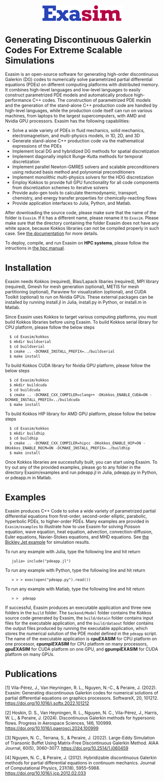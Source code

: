 <p align="center">
<img src="doc/exasimlogosmall.png">
</p>

# Generating Discontinuous Galerkin Codes For Extreme Scalable Simulations
Exasim is an open-source software for generating high-order discontinuous Galerkin (DG) codes to numerically solve parametrized partial differential equations (PDEs) on different computing platforms with distributed memory.  It combines high-level languages and low-level languages to easily construct parametrized PDE models and automatically produce high-performance C++ codes. The construction of parametrized PDE models and the generation of the stand-alone C++ production code are handled by high-level languages, while the production code itself can run on various machines, from laptops to the largest supercomputers, with  AMD and Nvidia GPU processors. Exasim has the following capabilities:

   - Solve a wide variety of PDEs in fluid mechanics, solid mechanics, electromagnetism, and multi-physics models, in 1D, 2D, and 3D
   - Generate stand-alone C++ production code via the mathematical expressions of the PDEs
   - Implement local DG and hybridized DG methods for spatial discretization
   - Implement diagonally implicit Runge-Kutta methods for temporal discretization
   - Implement parallel Newton-GMRES solvers and scalable preconditioners using reduced basis method and polynomial preconditioners
   - Implement monolithic multi-physics solvers for the HDG discretization    
   - Employ Kokkos to provide full GPU functionality for all code components from discretization schemes to iterative solvers
   - Provide auto-gen tools to calculate thermodynamic, transport, chemistry, and energy transfer properties for chemically-reacting flows 
   - Provide application interfaces to Julia, Python, and Matlab. 
   
After downloading the source code, please make sure that the name of the folder is `Exasim`. If it has a different name, please rename it to `Exasim`. Please make sure that the directory containing the folder Exasim does not have any white space, because Kokkos libraries can not be compiled properly in such case. See [the documentation](https://github.com/exapde/Exasim/blob/master/doc/Exasim.pdf) for more details. 

To deploy, compile, and run Exasim on **HPC systems**, please follow the intructions in [the hpc manual](https://github.com/exapde/Exasim/blob/master/install/hpc.txt).

# Installation 

Exasim needs Kokkos (required), Blas/Lapack libaries (required), MPI library (required), Gmesh for mesh generation (optional), METIS for mesh partitioning (optional), Paraview for visualization (optional), and CUDA Toolkit (optional) to run on Nvidia GPUs. These external packages can be installed by running install.jl in Julia, install.py in Python, or install.m in Matlab.

Since Exasim uses Kokkos to target various computing platforms, you must build Kokkos libraries before using Exasim. To build Kokkos serial library for CPU platform, please follow the below steps
```
  $ cd Exasim/kokkos   
  $ mkdir buildserial
  $ cd buildserial
  $ cmake .. -DCMAKE_INSTALL_PREFIX=../buildserial
  $ make install   
```

To build Kokkos CUDA library for Nvidia GPU platform, please follow the below steps
```
  $ cd Exasim/kokkos
  $ mkdir buildcuda
  $ cd buildcuda
  $ cmake .. -DCMAKE_CXX_COMPILER=clang++ -DKokkos_ENABLE_CUDA=ON -DCMAKE_INSTALL_PREFIX=../buildcuda
  $ make install   
```
To build Kokkos HIP library for AMD GPU platform, please follow the below steps
```
  $ cd Exasim/kokkos
  $ mkdir buildhip
  $ cd buildhip
  $ cmake .. -DCMAKE_CXX_COMPILER=hipcc -DKokkos_ENABLE_HIP=ON -DKokkos_ENABLE_ROCM=ON -DCMAKE_INSTALL_PREFIX=../buildhip
  $ make install   
```

Once Kokkos libraries are successfully built, you can start using Exasim. To try out any of the provided examples, please go to any folder in the directory  Exasim/examples and run pdeapp.jl in Julia, pdeapp.py in Python, or pdeapp.m in Matlab. 

# Examples

Exasim produces C++ Code to solve a wide variety of parametrized partial differential equations from first-order, second-order elliptic, parabolic, hyperbolic PDEs, to higher-order PDEs. Many examples are provided in `Exasim/examples` to illustrate how to use Exasim for solving Poisson equation, wave equation, heat equation, advection, convection-diffusion, Euler equations, Navier-Stokes equations, and MHD equations. See [the Bickley Jet example](https://github.com/exapde/Exasim/blob/master/examples/ShallowWater/BickleyJet/BickleyJet.pdf) for simulation results.

To run any example with Julia, type the following line and hit return

```
   julia> include("pdeapp.jl")
```

To run any example with Python,  type the following line and hit return

```
   > > > exec(open("pdeapp.py").read())
```

To run any example with Matlab, type the following line and hit return

```
   > >  pdeapp
```

If successful, Exasim produces an executable application and three new folders in the `build` folder. The `backend/Model` folder contains the  Kokkos source code generated by Exasim, the `build/datain` folder contains input files for the executable application, and the `build/dataout` folder contains the output files produced by running the executable application,  which stores the numerical solution of the PDE model defined in the `pdeapp` script. The name of the executable application is **cpuEXASIM** for CPU platform on one processor, **cpumpiEXASIM** for CPU platform on many processors, **gpuEXASIM** for CUDA platform on one GPU, and **gpumpiEXASIM** for CUDA platform on many GPUs. 

# Publications
[1] Vila-Pérez, J., Van Heyningen, R. L., Nguyen, N.-C., & Peraire, J. (2022). Exasim: Generating discontinuous Galerkin codes for numerical solutions of partial differential equations on graphics processors. SoftwareX, 20, 101212. https://doi.org/10.1016/j.softx.2022.101212

[2] Hoskin, D. S., Van Heyningen, R. L., Nguyen, N. C., Vila-Pérez, J., Harris, W. L., & Peraire, J. (2024). Discontinuous Galerkin methods for hypersonic flows. Progress in Aerospace Sciences, 146, 100999. https://doi.org/10.1016/j.paerosci.2024.100999

[3] Nguyen, N. C., Terrana, S., & Peraire, J. (2022). Large-Eddy Simulation of Transonic Buffet Using Matrix-Free Discontinuous Galerkin Method. AIAA Journal, 60(5), 3060–3077. https://doi.org/10.2514/1.j060459

[4] Nguyen, N. C., & Peraire, J. (2012). Hybridizable discontinuous Galerkin methods for partial differential equations in continuum mechanics. Journal of Computational Physics, 231(18), 5955–5988. https://doi.org/10.1016/j.jcp.2012.02.033
